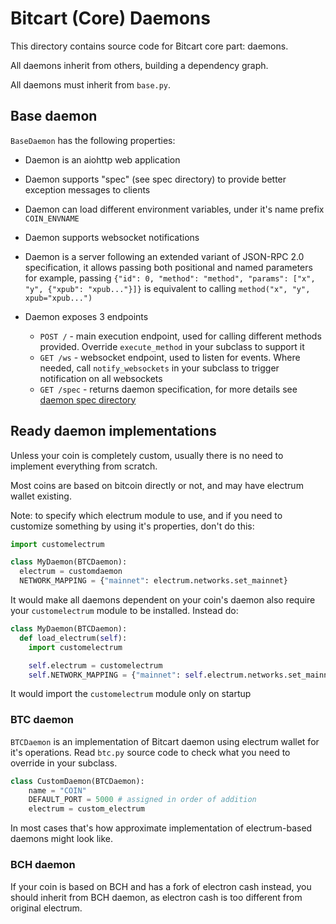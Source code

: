 # Bitcart (Core) Daemons

This directory contains source code for Bitcart core part: daemons.

All daemons inherit from others, building a dependency graph.

All daemons must inherit from `base.py`.

## Base daemon

`BaseDaemon` has the following properties:

- Daemon is an aiohttp web application
- Daemon supports "spec" (see spec directory) to provide better exception messages to clients
- Daemon can load different environment variables, under it's name prefix `COIN_ENVNAME`
- Daemon supports websocket notifications
- Daemon is a server following an extended variant of JSON-RPC 2.0 specification, it allows passing both
  positional and named parameters
  for example, passing `{"id": 0, "method": "method", "params": ["x", "y", {"xpub": "xpub..."}]}` is equivalent to calling `method("x", "y", xpub="xpub...")`

- Daemon exposes 3 endpoints
  - `POST /` - main execution endpoint, used for calling different methods provided. Override `execute_method` in your subclass to support it
  - `GET /ws` - websocket endpoint, used to listen for events. Where needed, call `notify_websockets` in your subclass to trigger notification on all websockets
  - `GET /spec` - returns daemon specification, for more details see [daemon spec directory](spec/README.md)

## Ready daemon implementations

Unless your coin is completely custom, usually there is no need to implement everything from scratch.

Most coins are based on bitcoin directly or not, and may have electrum wallet existing.

Note: to specify which electrum module to use, and if you need to customize something by using it's properties, don't do this:

```python
import customelectrum

class MyDaemon(BTCDaemon):
  electrum = customdaemon
  NETWORK_MAPPING = {"mainnet": electrum.networks.set_mainnet}
```

It would make all daemons dependent on your coin's daemon also require your `customelectrum` module to be installed. Instead do:

```python
class MyDaemon(BTCDaemon):
  def load_electrum(self):
    import customelectrum

    self.electrum = customelectrum
    self.NETWORK_MAPPING = {"mainnet": self.electrum.networks.set_mainnet}
```

It would import the `customelectrum` module only on startup

### BTC daemon

`BTCDaemon` is an implementation of Bitcart daemon using electrum wallet for it's operations. Read `btc.py` source code to check what you need to override in your subclass.

```python
class CustomDaemon(BTCDaemon):
    name = "COIN"
    DEFAULT_PORT = 5000 # assigned in order of addition
    electrum = custom_electrum
```

In most cases that's how approximate implementation of electrum-based daemons might look like.

### BCH daemon

If your coin is based on BCH and has a fork of electron cash instead, you should inherit from BCH daemon, as electron cash is too different from original electrum.

